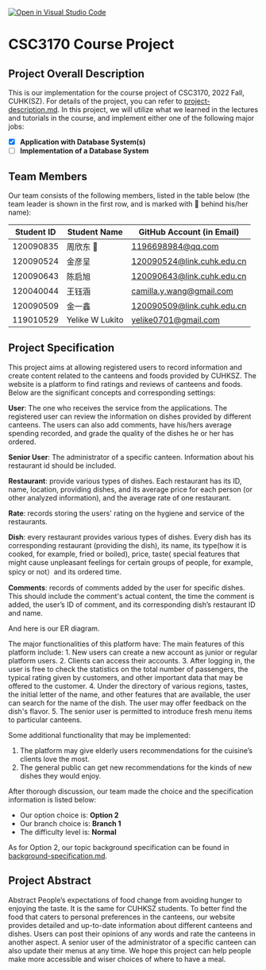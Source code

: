 [![Open in Visual Studio Code](https://classroom.github.com/assets/open-in-vscode-c66648af7eb3fe8bc4f294546bfd86ef473780cde1dea487d3c4ff354943c9ae.svg)](https://classroom.github.com/online_ide?assignment_repo_id=9503481&assignment_repo_type=AssignmentRepo)
# CSC3170 Course Project

## Project Overall Description

This is our implementation for the course project of CSC3170, 2022 Fall, CUHK(SZ). For details of the project, you can refer to [project-description.md](project-description.md). In this project, we will utilize what we learned in the lectures and tutorials in the course, and implement either one of the following major jobs:

<!-- Please fill in "x" to replace the blank space between "[]" to tick the todo item; it's ticked on the first one by default. -->

- [x] **Application with Database System(s)**
- [ ] **Implementation of a Database System**

## Team Members

Our team consists of the following members, listed in the table below (the team leader is shown in the first row, and is marked with 🚩 behind his/her name):

<!-- change the info below to be the real case -->

| Student ID | Student Name    | GitHub Account (in Email)  |
| ---------- | --------------- | -------------------------- |
| 120090835  | 周欣东 🚩       | 1196698984@qq.com          |
| 120090524  | 金彦呈           | 120090524@link.cuhk.edu.cn |
| 120090643  | 陈启旭           | 120090643@link.cuhk.edu.cn |
| 120040044  | 王钰涵           | camilla.y.wang@gmail.com   |
| 120090509  | 金一鑫           | 120090509@link.cuhk.edu.cn |
| 119010529  | Yelike W Lukito | yelike0701@gmail.com       |

## Project Specification

<!-- You should remove the terms/sentence that is not necessary considering your option/branch/difficulty choice -->
This project aims at allowing registered users to record information and create content related to the canteens and foods provided by CUHKSZ. The website is a platform to find ratings and reviews of canteens and foods. 
Below are the significant concepts and corresponding settings: 

**User**: The one who receives the service from the applications. The registered user can review the information on dishes provided by different canteens. The users can also add comments, have his/hers average spending recorded, and grade the quality of the dishes he or her has ordered.

**Senior User**: The administrator of a specific canteen. Information about his restaurant id should be included.

**Restaurant**: provide various types of dishes. Each restaurant has its ID, name, location, providing dishes, and its average price for each person (or other analyzed information), and the average rate of one restaurant. 

**Rate**: records storing the users' rating on the hygiene and service of the restaurants.

**Dish**: every restaurant provides various types of dishes. Every dish has its corresponding restaurant (providing the dish), its name, its type(how it is cooked, for example, fried or boiled), price, taste( special features that might cause unpleasant feelings for certain groups of people, for example, spicy or not）and its ordered time. 

**Comments**: records of comments added by the user for specific dishes. This should include the comment's actual content, the time the comment is added, the user’s ID of comment, and its corresponding dish’s restaurant ID and name.
 
And here is our ER diagram. 

The major functionalities of this platform have:
The main features of this platform include: 1. New users can create a new account as junior or regular platform users.
2. Clients can access their accounts.
3. After logging in, the user is free to check the statistics on the total number of passengers, the typical rating given by customers, and other important data that may be offered to the customer.
4. Under the directory of various regions, tastes, the initial letter of the name, and other features that are available, the user can search for the name of the dish. The user may offer feedback on the dish's flavor.
5. The senior user is permitted to introduce fresh menu items to particular canteens.


Some additional functionality that may be implemented:
1. The platform may give elderly users recommendations for the cuisine’s clients love the most.
2. The general public can get new recommendations for the kinds of new dishes they would enjoy.

After thorough discussion, our team made the choice and the specification information is listed below:

- Our option choice is: **Option 2**
- Our branch choice is: **Branch 1**
- The difficulty level is: **Normal**

As for Option 2, our topic background specification can be found in [background-specification.md](background-specification.md).

## Project Abstract
Abstract
People’s expectations of food change from avoiding hunger to enjoying the taste. It is the same for CUHKSZ students. To better find the food that caters to personal preferences in the canteens, our website provides detailed and up-to-date information about different canteens and dishes. Users can post their opinions of any words and rate the canteens in another aspect. A senior user of the administrator of a specific canteen can also update their menus at any time. We hope this project can help people make more accessible and wiser choices of where to have a meal.
